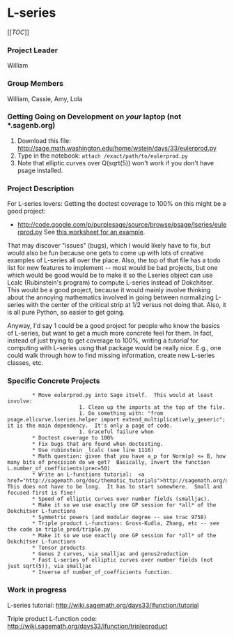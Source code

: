 

# L-series

[[_TOC_]] 


### Project Leader

William 


### Group Members

William, Cassie, Amy, Lola 


### Getting Going on Development on *your* laptop (not *.sagenb.org)

1. Download this file: <a href="http://sage.math.washington.edu/home/wstein/days/33/eulerprod.py">http://sage.math.washington.edu/home/wstein/days/33/eulerprod.py</a> 
1. Type in the notebook: `attach /exact/path/to/eulerprod.py` 
1. Note that elliptic curves over Q(sqrt(5)) won't work if you don't have psage installed.  

### Project Description

For L-series lovers:  Getting the doctest coverage to 100% on this might be a good project: 

   * <a href="http://code.google.com/p/purplesage/source/browse/psage/lseries/eulerprod.py">http://code.google.com/p/purplesage/source/browse/psage/lseries/eulerprod.py</a> 
See <a class="http" href="http://nt.sagenb.org/home/pub/144/">this worksheet for an example</a>. 

That may discover "issues" (bugs), which I would likely have to fix, but would also be fun because one gets to come up with lots of creative examples of L-series all over the place.   Also, the top of that file has a todo list for new features to implement -- most would be bad projects, but one which would be good would be to make it so the Lseries object can use Lcalc (Rubinstein's program) to compute L-series instead of Dokchitser.  This would be a good project, because it would mainly involve thinking about the annoying mathematics involved in going between normalizing L-series with the center of the critical strip at 1/2 versus not doing that.  Also, it is all pure Python, so easier to get going. 

Anyway, I'd say 1 could be a good project for people who know the basics of L-series, but want to get a much more concrete feel for them.  In fact, instead of just trying to get coverage to 100%, writing a *tutorial* for computing with L-series using that package would be really nice.   E.g., one could walk through how to find missing information, create new L-series classes, etc. 


### Specific Concrete Projects

            * Move eulerprod.py into Sage itself.  This would at least involve: 
                           1. Clean up the imports at the top of the file. 
                           1. Do something with: "from psage.ellcurve.lseries.helper import extend_multiplicatively_generic"; it is the main dependency.  It's only a page of code.  
                           1. Graceful failure when  
            * Doctest coverage to 100% 
            * Fix bugs that are found when doctesting. 
            * Use rubinstein _lcalc (see line 1116) 
            * Math question: given that you have a_p for Norm(p) <= B, how many bits of precision do we get?  Basically, invert the function L.number_of_coefficients(prec=50) 
            * Write an L-functions tutorial:  <a href="http://sagemath.org/doc/thematic_tutorials">http://sagemath.org/doc/thematic_tutorials</a>   This does not have to be long.  It has to start somewhere.  Small and focused first is fine! 
            * Speed of elliptic curves over number fields (smalljac). 
            * Make it so we use exactly one GP session for *all* of the Dokchitser L-functions 
            * Symmetric powers (and modular degree -- see trac 9758) 
            * Triple product L-functions: Gross-Kudla, Zhang, etc -- see the code in triple_prod/triple.py 
            * Make it so we use exactly one GP session for *all* of the Dokchitser L-functions 
            * Tensor products 
            * Genus 2 curves, via smalljac and genus2reduction 
            * Fast L-series of elliptic curves over number fields (not just sqrt(5)), via smalljac 
            * Inverse of number_of_coefficients function.      

### Work in progress

L-series tutorial: <a class="http" href="http://wiki.sagemath.org/days33/lfunction/tutorial">http://wiki.sagemath.org/days33/lfunction/tutorial</a> 

Triple product L-function code: <a class="http" href="http://wiki.sagemath.org/days33/lfunction/tripleproduct">http://wiki.sagemath.org/days33/lfunction/tripleproduct</a> 
